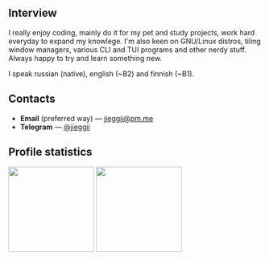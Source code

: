 ## Interview
I really enjoy coding, mainly do it for my pet and study projects, work hard everyday to expand my knowlege.
I'm also keen on GNU/Linux distros, tiling window managers, various CLI and TUI programs and other nerdy stuff.
Always happy to try and learn something new.

I speak russian (native), english (~B2) and finnish (~B1).

## Contacts
* **Email** (preferred way) — [jieggii@pm.me](mailto:jieggii@pm.me)
* **Telegram** — [@jieggii](https://t.me/jieggii)

## Profile statistics
<p align="left">
<img style="height: 170px;" src="https://github-readme-stats.vercel.app/api?username=jieggii&show_icons=true&hide_rank=true&include_all_commits=true&count_private=true&custom_title=Short%20overview:&disable_animations=true" />
<img style="height: 170px;" src="https://github-readme-stats.vercel.app/api/top-langs/?username=jieggii&layout=compact&custom_title=Most%20used%20languages:&langs_count=7" />
</p>
